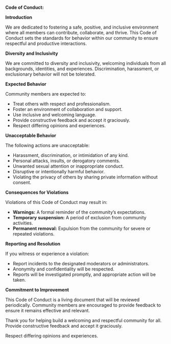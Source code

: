 **Code of Conduct:**

**Introduction**

We are dedicated to fostering a safe, positive, and inclusive environment where all members can contribute, collaborate, and thrive. This Code of Conduct sets the standards for behavior within our community to ensure respectful and productive interactions.

**Diversity and Inclusivity**

We are committed to diversity and inclusivity, welcoming individuals from all backgrounds, identities, and experiences. Discrimination, harassment, or exclusionary behavior will not be tolerated.

**Expected Behavior**

Community members are expected to:

- Treat others with respect and professionalism.
- Foster an environment of collaboration and support.
- Use inclusive and welcoming language.
- Provide constructive feedback and accept it graciously.
- Respect differing opinions and experiences.

**Unacceptable Behavior**

The following actions are unacceptable:

- Harassment, discrimination, or intimidation of any kind.
- Personal attacks, insults, or derogatory comments.
- Unwanted sexual attention or inappropriate conduct.
- Disruptive or intentionally harmful behavior.
- Violating the privacy of others by sharing private information without consent.

**Consequences for Violations**

Violations of this Code of Conduct may result in:

- **Warnings:** A formal reminder of the community’s expectations.
- **Temporary suspension:** A period of exclusion from community activities.
- **Permanent removal:** Expulsion from the community for severe or repeated violations.

**Reporting and Resolution**

If you witness or experience a violation:

- Report incidents to the designated moderators or administrators.
- Anonymity and confidentiality will be respected.
- Reports will be investigated promptly, and appropriate action will be taken.

**Commitment to Improvement**

This Code of Conduct is a living document that will be reviewed periodically. Community members are encouraged to provide feedback to ensure it remains effective and relevant.

Thank you for helping build a welcoming and respectful community for all.
Provide constructive feedback and accept it graciously.

Respect differing opinions and experiences.
